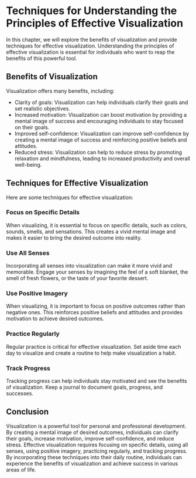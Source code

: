 Techniques for Understanding the Principles of Effective Visualization
================================================================================================================

In this chapter, we will explore the benefits of visualization and provide techniques for effective visualization. Understanding the principles of effective visualization is essential for individuals who want to reap the benefits of this powerful tool.

Benefits of Visualization
-------------------------

Visualization offers many benefits, including:

* Clarity of goals: Visualization can help individuals clarify their goals and set realistic objectives.
* Increased motivation: Visualization can boost motivation by providing a mental image of success and encouraging individuals to stay focused on their goals.
* Improved self-confidence: Visualization can improve self-confidence by creating a mental image of success and reinforcing positive beliefs and attitudes.
* Reduced stress: Visualization can help to reduce stress by promoting relaxation and mindfulness, leading to increased productivity and overall well-being.

Techniques for Effective Visualization
--------------------------------------

Here are some techniques for effective visualization:

### Focus on Specific Details

When visualizing, it is essential to focus on specific details, such as colors, sounds, smells, and sensations. This creates a vivid mental image and makes it easier to bring the desired outcome into reality.

### Use All Senses

Incorporating all senses into visualization can make it more vivid and memorable. Engage your senses by imagining the feel of a soft blanket, the smell of fresh flowers, or the taste of your favorite dessert.

### Use Positive Imagery

When visualizing, it is important to focus on positive outcomes rather than negative ones. This reinforces positive beliefs and attitudes and provides motivation to achieve desired outcomes.

### Practice Regularly

Regular practice is critical for effective visualization. Set aside time each day to visualize and create a routine to help make visualization a habit.

### Track Progress

Tracking progress can help individuals stay motivated and see the benefits of visualization. Keep a journal to document goals, progress, and successes.

Conclusion
----------

Visualization is a powerful tool for personal and professional development. By creating a mental image of desired outcomes, individuals can clarify their goals, increase motivation, improve self-confidence, and reduce stress. Effective visualization requires focusing on specific details, using all senses, using positive imagery, practicing regularly, and tracking progress. By incorporating these techniques into their daily routine, individuals can experience the benefits of visualization and achieve success in various areas of life.
